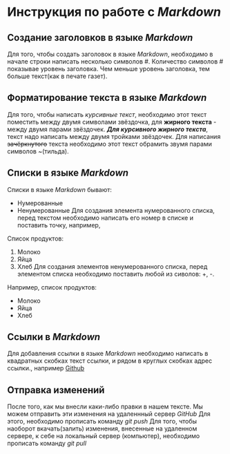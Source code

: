 # Инструкция по работе с *Markdown*

## Создание заголовков в языке *Markdown*
Для того, чтобы создать заголовок в языке *Markdown*, необходимо в начале строки написать несколько символов #. Количество символов # показывае уровень заголовка. Чем меньше уровень заголовка, тем больше текст(как в печате газет).

## Форматирование текста в языке *Markdown*
Для того, чтобы написать *курсивные текст*, необходимо этот текст поместить между двумя символами звёздочка, для **жирного текста** - между двумя парами звёздочек. ***Для курсивного жирного текста***, текст надо написать между двумя тройками звёздочек. Для написания ~~зачёркнутого~~ текста необходимо этот текст обрамить звумя парами символов ~(тильда).

Списки в языке *Markdown*
---------------------------
Списки в языке *Markdown* бывают:
+ Нумерованные
+ Ненумерованные
Для создания элемента нумерованного списка, перед текстом необходимо написать его номер в списке и поставить точку, например, 

Список продуктов:
1. Молоко
2. Яйца
3. Хлеб
Для создания элементов ненумерованного списка, перед элементом списка необходимо поставить любой из сиволов: +, -. 

Например, список продуктов:
+ Молоко
+ Яйца
+ Хлеб

## Ссылки в *Markdown*
Для добавления ссылки в языке *Markdown* необходимо написать в квадратных скобках текст ссылки, и рядом в круглых скобках адрес ссылки., например [Github](https://github.com)


## Отправка изменений
После того, как мы внесли каки-либо правки в нашем тексте. Мы можем отправить эти изменения на удаленнный сервер *GitHub*
Для этого, необходимо прописать команду *git push* 
Для того, чтобы наоборот вкачать(залить) изменения, внесенные на удаленном сервере, к себе на локальный сервер (компьютер), необходимо прописать команду *git pull*